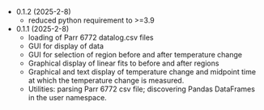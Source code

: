 * 0.1.2 (2025-2-8)
  * reduced python requirement to >=3.9
* 0.1.1 (2025-2-8)
  * loading of Parr 6772 datalog.csv files
  * GUI for display of data
  * GUI for selection of region before and after temperature change
  * Graphical display of linear fits to before and after regions
  * Graphical and text display of temperature change and midpoint time at which 
    the temperature change is measured.
  * Utilities: parsing Parr 6772 csv file; discovering Pandas DataFrames in 
    the user namespace.